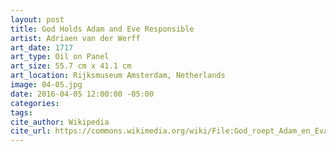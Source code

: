 ```yaml
---
layout: post
title: God Holds Adam and Eve Responsible
artist: Adriaen van der Werff
art_date: 1717
art_type: Oil on Panel
art_size: 55.7 cm x 41.1 cm
art_location: Rijksmuseum Amsterdam, Netherlands
image: 04-05.jpg
date: 2016-04-05 12:00:00 -05:00
categories:
tags:
cite_author: Wikipedia
cite_url: https://commons.wikimedia.org/wiki/File:God_roept_Adam_en_Eva_ter_verantwoording_Rijksmuseum_SK-A-4918.jpeg
---
```

